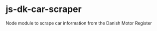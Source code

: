 js-dk-car-scraper
=================

Node module to scrape car information from the Danish Motor Register
